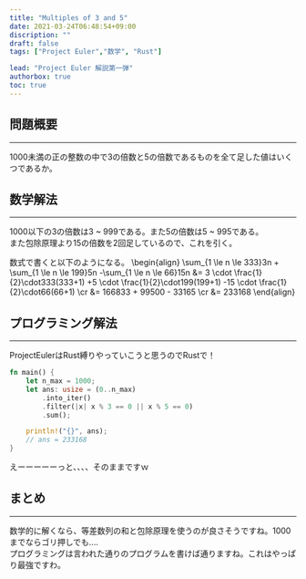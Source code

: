```yaml
---
title: "Multiples of 3 and 5"
date: 2021-03-24T06:48:54+09:00
discription: ""
draft: false
tags: ["Project Euler","数学", "Rust"]

lead: "Project Euler 解説第一弾"
authorbox: true
toc: true
---
```


## 問題概要
___
1000未満の正の整数の中で3の倍数と5の倍数であるものを全て足した値はいくつであるか。

## 数学解法
___
1000以下の3の倍数は3 ~ 999である。また5の倍数は5 ~ 995である。  
また包除原理より15の倍数を2回足しているので、これを引く。

数式で書くと以下のようになる。
\begin{align}
\sum_{1 \le n \le 333}3n + \sum_{1 \le n \le 199}5n -\sum_{1 \le n \le 66}15n &= 3 \cdot \frac{1}{2}\cdot333(333+1) +5 \cdot \frac{1}{2}\cdot199(199+1) -15 \cdot \frac{1}{2}\cdot66(66+1) \cr
&= 166833 + 99500 - 33165 \cr
&= 233168
\end{align}

## プログラミング解法
___
ProjectEulerはRust縛りやっていこうと思うのでRustで！

```Rust
fn main() {
    let n_max = 1000;
    let ans: usize = (0..n_max)
        .into_iter()
        .filter(|x| x % 3 == 0 || x % 5 == 0)
        .sum();

    println!("{}", ans);
    // ans = 233168
}
```
えーーーーーっと、、、、そのままですｗ

## まとめ
___
数学的に解くなら、等差数列の和と包除原理を使うのが良さそうですね。1000までならゴリ押しでも....  
プログラミングは言われた通りのプログラムを書けば通りますね。これはやっぱり最強ですわ。

